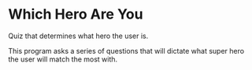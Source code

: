 # Which Hero Are You
Quiz that determines what hero the user is.

This program asks a series of questions that will dictate what super hero the user will match the most with. 
